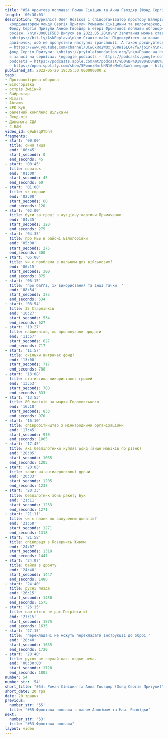 ```yaml
---
title: "#54 Фронтова поплава: Роман Сініцин та Анна Гвоздяр (Фонд Сергія Притули)"
length: '00:30:03'
description: "Журналіст Олег Новіков і співорганізатор простору Валерій Агєєв з волонтером,
  координатором Фонду Сергія Притули Романом Сініциним та волонтеркою, керівницею
  Фонду Сергія Притули Анною Гвоздяр в етері Фронтової поплави обговорюють війну з
  росією. \n\n\U0001F5D3️ Випуск за 2022.05.20\n\n❓ Запитання можна ставити сюди:
  \nhttps://bit.ly/AskPoplava\n\n❤️ Ставте лайк! Підписуйтеся на канал та тицяйте
  дзвіночок, щоб не пропустити наступні трансляції. А також доєднуйтеся до спонсорів!
  – https://www.youtube.com/channel/UCwCkRo2WQx_9JRWISLC47fw/join\n\n\U0001F4B8  Підтримуйте
  фонд Сергія Притули: \nhttps://prytulafoundation.org/\n\n«Право на поплаву» доступне
  в записі на сервісах: \ngoogle podcasts – https://podcasts.google.com/feed/aHR0cHM6Ly9hbmNob3IuZm0vcy84ODhiMzE0Yy9wb2RjYXN0L3Jzcw\napple
  podcasts – https://podcasts.apple.com/mt/podcast/%D0%BF%D1%80%D0%B0%D0%B2%D0%BE-%D0%BD%D0%B0-%D0%BF%D0%BE%D0%BF%D0%BB%D0%B0%D0%B2%D1%83/id1613491809\nspotify
  – https://open.spotify.com/show/5PwnnzNmrUNN16rMvCq3wm\nmegogo – https://megogo.page.link/tA2y\n\n0"
published_at: 2022-05-20 19:35:30.000000000 Z
tags:
- Протиповітряна оборона
- Білогорівка
- острів Зміїний
- Байрактар
- Himars
- Abrams
- ЗРК Куб
- ракетний комплекс Вільха-м
- Ленд-ліз
- Допомога США
- C-RAM
video_id: q9wEsqOYbn4
fragments:
- start: '00:00'
  title: синя тиша
  end: '00:45'
  start_seconds: 0
  end_seconds: 45
- start: '00:45'
  title: початок
  end: '01:00'
  start_seconds: 45
  end_seconds: 60
- start: '01:00'
  title: як справи
  end: '02:00'
  start_seconds: 60
  end_seconds: 120
- start: '02:00'
  title: буси за гроші з аукціону картини Примаченко
  end: '04:35'
  start_seconds: 120
  end_seconds: 275
- start: '04:35'
  title: про РЕБ в районі Білогорівки
  end: '05:00'
  start_seconds: 275
  end_seconds: 300
- start: '05:00'
  title: чи є проблема з пальним для військових?
  end: '06:15'
  start_seconds: 300
  end_seconds: 375
- start: '06:15'
  title: 'про баґґі, їх використання та інші тачки  '
  end: '08:54'
  start_seconds: 375
  end_seconds: 534
- start: '08:54'
  title: 35 Старлінків
  end: '10:27'
  start_seconds: 534
  end_seconds: 627
- start: '10:27'
  title: найдивніше, що пропонували продати
  end: '11:57'
  start_seconds: 627
  end_seconds: 717
- start: '11:57'
  title: скільки витрачає фонд?
  end: '13:08'
  start_seconds: 717
  end_seconds: 788
- start: '13:08'
  title: статистика використання грошей
  end: '13:53'
  start_seconds: 788
  end_seconds: 833
- start: '13:53'
  title: 80 мавіків за марки Гороховського
  end: '16:10'
  start_seconds: 833
  end_seconds: 970
- start: '16:10'
  title: співробітництво з міжнародними організаціями
  end: '17:45'
  start_seconds: 970
  end_seconds: 1065
- start: '17:45'
  title: які безпілотники купляє фонд (вище мавіків по рівню)
  end: '20:05'
  start_seconds: 1065
  end_seconds: 1205
- start: '20:05'
  title: запит на антиаероскопні дрони
  end: '20:33'
  start_seconds: 1205
  end_seconds: 1233
- start: '20:33'
  title: безпілотник збив ракету Бук
  end: '21:11'
  start_seconds: 1233
  end_seconds: 1271
- start: '21:11'
  title: чи є плани по залученню донатів?
  end: '21:58'
  start_seconds: 1271
  end_seconds: 1318
- start: '21:58'
  title: співпраця з Повернись Живим
  end: '24:07'
  start_seconds: 1318
  end_seconds: 1447
- start: '24:07'
  title: байка з фронту
  end: '24:40'
  start_seconds: 1447
  end_seconds: 1480
- start: '24:40'
  title: русні пизда
  end: '26:15'
  start_seconds: 1480
  end_seconds: 1575
- start: '26:15'
  title: нам ніхто не дає Петріоти =(
  end: '27:15'
  start_seconds: 1575
  end_seconds: 1635
- start: '27:15'
  title: 'перекладачі не можуть перекладати інструкції до зброї '
  end: '28:40'
  start_seconds: 1635
  end_seconds: 1720
- start: '28:40'
  title: русня не слухай нас. водки нема.
  end: '00:30:03'
  start_seconds: 1720
  end_seconds: 1803
number: 54
number_str: '54'
short_title: "#54: Роман Сініцин та Анна Гвоздяр (Фонд Сергія Притули)"
short_date: 20 тра
date: 20 травня
previous:
  number_str: '55'
  title: "#55 Фронтова поплава з паном Анонімом та Нач. Розвідки"
next:
  number_str: '53'
  title: "#53 Фронтова поплава"
layout: video
---
```

